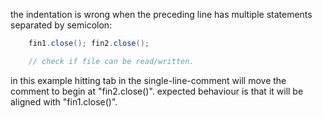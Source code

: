 the indentation is wrong when the preceding line has multiple statements separated by semicolon:

```scala
    fin1.close(); fin2.close();

    // check if file can be read/written.

```

in this example hitting tab in the single-line-comment will move the comment to begin at "fin2.close()". expected behaviour is that it will be aligned with "fin1.close()".
